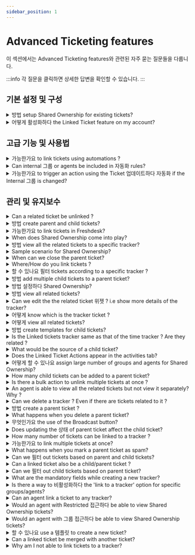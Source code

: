 ```yaml
---
sidebar_position: 1
---
```


# Advanced Ticketing features

이 섹션에서는 Advanced Ticketing features와 관련된 자주 묻는 질문들을 다룹니다.

:::info
각 질문을 클릭하면 상세한 답변을 확인할 수 있습니다.
:::


## 기본 설정 및 구성

<details>
<summary>방법 setup Shared Ownership for existing tickets?</summary>

<div rel="clipboard_data"><p>On the ticket details page select and<span></span><u>update</u><span></span>following:</p><ol><li>Internal Groups</li><li>Internal Agent</li></ol></div><p><br /></p>

</details>

<details>
<summary>어떻게 활성화하다 the Linked Ticket feature on my account?</summary>

<p dir="ltr">To enable Linked Tickets,</p><p dir="ltr"><br /></p><p dir="ltr">Go to <strong dir="ltr">Admin&gt;Support operation&gt;Advanced ticketing&gt;&nbsp;</strong>toggle on<strong dir="ltr">&nbsp;Linked tickets</strong></p><p dir="ltr"><br /></p><p dir="ltr"><strong dir="ltr"><img src="#" style={{ width: "684px" }} class="fr-fic fr-dib fr-bordered" /></strong><br /></p>

</details>


## 고급 기능 및 사용법

<details>
<summary>가능한가요 to link tickets using automations ?</summary>

No. Tickets cannot be linked to trackers by using any of the four automations.

</details>

<details>
<summary>Can internal 그룹 or agents be included in 자동화 rules?</summary>

<p >Internal groups or agents can be set in the Conditions and Actions in automation rules that run on ticket creation or ticket updates.</p><p ><br /></p>

</details>

<details>
<summary>가능한가요 to trigger an action using the Ticket 업데이트하다 자동화 if the Internal 그룹 is changed?</summary>

<p dir="ltr"><span style={{ fontSize: "16px", fontFamily: "Arial", color: "rgb(0, 0, 0)" }}><span dir="ltr" style={{ fontWeight: "400", textAlign: "left", textIndent: "0px", display: "inline !important" }}>Within the Ticket Update automation rule, the Internal group can be included in the Conditions and Actions sections, but it is not possible to trigger an Event specifically when the internal group is changed.</span></span></p><p><br /></p>

</details>


## 관리 및 유지보수

<details>
<summary>Can a related ticket be unlinked ?</summary>

<p dir="ltr">Yes it is possible. To unlink the ticket from the Tracker, Go to <strong>Linked Tickets</strong> and click<strong dir="ltr">&nbsp;Unlink</strong>. <span style={{ color: "rgb(0, 0, 0)", fontFamily: "-apple-system, BlinkMacSystemFont, ", fontSize: "13px", fontStyle: "normal", fontVariantLigatures: "normal", fontVariantCaps: "normal", fontWeight: "400", letterSpacing: "normal", orphans: "2", textAlign: "left", textIndent: "0px", textTransform: "none", whiteSpace: "normal", widows: "2", wordSpacing: "0px", WebkitTextStrokeWidth: "0px", textDecorationThickness: "initial", textDecorationStyle: "initial", textDecorationColor: "initial", display: "inline !important", float: "none" }}>This permanently unlinks the ticket from that tracker and CANNOT be undone.</span>&nbsp;</p><p dir="ltr"><br /></p><p dir="ltr"><img src="#" style={{ width: "auto" }} class="fr-fic fr-fil fr-dib" /></p>

</details>

<details>
<summary>방법 create parent and child tickets?</summary>

<p>You may open a ticket, click on ‘Add Child’ and choose between "Using a Template" and "New Child Ticket". The original ticket will become the parent ticket and the child ticket will be created as a new ticket. This feature is available from the Estate Plan onwards on Freshdesk.</p><p><br /></p>

</details>

<details>
<summary>가능한가요 to link tickets in Freshdesk?</summary>

Yes, it is possible. By using trackers ,tickets can be linked in Freshdesk.

</details>

<details>
<summary>When does Shared Ownership come into play?</summary>

When there are multiple agents involved in a single ticket, we could make use of Shared Ownership. Whether it is a customer facing agent or an internal agent, all are kept in the loop on any action done within the ticket.<p><br /></p>

</details>

<details>
<summary>방법 view all the related tickets to a specific tracker?</summary>

<p>Yes, it would be possible to view all the tickets linked to a tracker. </p><p><br /></p><p>Here are the steps: </p><p>Step 1: Filter the tickets of tracker type in the Association Type field. </p><p>Step 2: Select the tracker, the one you wish to view all the related tickets.</p><p>Step 3: Click on X Related tickets on the right hand side of the page.The list of all the related tickets is shown.Here X= Number of related tickets.</p><p><br /></p><p>However as of now, this information is not available as a metrics with Reports.</p>

</details>

<details>
<summary>Sample scenario for Shared Ownership?</summary>

<p>A ticket comes from an e-commerce company which has issues relating to a bug as well a query regarding a feature. </p><p>Query is solved by the customer facing agent(Primary agent).</p><p>Bug is solved by the internal agent(Developer).</p><p><br /></p><p>Shared Ownership helps in dynamically checking the status of work on a single ticket, keeping both the agents in the loop.</p><p><br /></p>

</details>

<details>
<summary>When can we close the parent ticket?</summary>

<p>A Child Ticket is essentially a subdivision of the Parent Ticket. The Parent Ticket can be closed only if all of its Child Tickets are either Closed or Resolved.</p><p><br /></p>

</details>

<details>
<summary>Where/How do you link tickets ?</summary>

<p>Go to the <strong>Tickets Tab &gt; Click on the required ticket &gt; Expand the 'Linked Tickets' panel on the extreme right &gt; Create a new tracker or choose to link it to an existing tracker.</strong></p><p><br /></p><p dir="ltr">This feature is available only from the<strong dir="ltr">&nbsp;Pro/Garden Plan&nbsp;</strong>onwards in Freshdesk.</p><p dir="ltr"><br /></p><p dir="ltr"><img src="#" style={{ width: "auto" }} class="fr-fic fr-fil fr-dib" /></p><p><br /></p><p>Click <a href="https://support.freshdesk.com/support/solutions/articles/224695-setting-up-linked-tickets" rel="noreferrer noopener" target="_blank">here</a> to know more about Linked tickets.</p>

</details>

<details>
<summary>할 수 있나요 필터 tickets according to a specific tracker ?</summary>

No, it is not possible to do so. In order to view all the related tickets of that tracker, go to the tracker itself and click on related tickets.

</details>

<details>
<summary>방법 add multiple child tickets to a parent ticket?</summary>

<p> After creating a new child ticket, click on ’Save and New Child’ to add a new child. You could also click on "Add Child" option within a Parent Ticket to create a new child ticket.</p>

</details>

<details>
<summary>방법 설정하다 Shared Ownership?</summary>

<p >You would have to install the Shared Ownership App on your account as shown in this <a href="https://support.freshdesk.com/support/solutions/articles/224194-enabling-shared-ownership" rel="noopener noreferrer" target="_blank">solution article</a>.</p><p ><br /></p><p >After this is done, there are two steps involved.</p><p ><br /></p><p ><strong >1. Map internal groups to a ticket status:</strong></p><p ><br /></p><p dir="ltr">Go to <strong>Admin &gt; Workflows &gt; Ticket fields </strong></p><p >Excluding the 4 basic statuses of ticket, map the custom statuses under<span ></span><u >Mapped Internal Groups</u>.</p><p >NOTE: Don't forget to include<span ></span><u >Customer responded</u>.</p><p ><br /></p><p ><strong >2. Set up automation rules to make sure everyone's in the loop:</strong></p><p ><br /></p><p dir="ltr">Go to <strong dir="ltr">Admin &gt; Workflows &gt; Automations &gt; Ticket updates &gt; New rule</strong></p><p ><br /><strong ><u >Set up a new automation rule as below:</u></strong></p><p ><br /></p><p ><strong >When an action is performed by</strong></p><p >Requester</p><p ><br /></p><p ><strong >Involves any of these events</strong></p><p >Reply IS sent</p><p ><br /></p><p ><strong >On tickets with these properties</strong></p><p >Status is NOT &gt; Open OR Waiting on Third party OR Waiting on Sellers team</p><p ><br /></p><p ><strong >Perform these actions:</strong></p><p >Set status as &gt; OPEN</p><p >Send email to Agent &gt; Assigned Agent</p><p ><br /></p>

</details>

<details>
<summary>방법 view all related tickets?</summary>

<p dir="ltr">In the tickets list page, the ticket with the separate tag that indicates <strong>Tracker</strong> is the main tracker ticket. Also, it is possible to filter all the tracker tickets in the helpdesk. This can be done by choosing <strong>T</strong><strong dir="ltr">racker</strong> in the<strong>&nbsp;Association Type dropdown field</strong>.</p><p><br /></p><p><img src="#" style={{ width: "700px" }} class="fr-fic fr-dib fr-bordered" /></p><p dir="ltr">To view related tickets,</p><p dir="ltr"><br /></p><p dir="ltr">Go to <strong dir="ltr">Tickets&nbsp;</strong>&gt;select the<strong >&nbsp;Tracker ticket</strong> &gt; click on <strong >Related</strong><strong dir="ltr">&nbsp;Tickets.</strong></p><p dir="ltr"><br /></p><p dir="ltr"><strong dir="ltr"><img src="#" style={{ width: "684px" }} class="fr-fic fr-dib" /></strong><br /></p>

</details>

<details>
<summary>Can we edit the the related ticket 위젯 ? i.e show more details of the tracker?</summary>

No it is not possible to show more details of the tracker in the widget. In order to get more details of the tracker , the agent can view it separately.

</details>

<details>
<summary>어떻게 know which is the tracker ticket ?</summary>

<p dir="ltr">In the tickets list page, the ticket with the separate tag that indicates <strong>Tracker</strong> is the main tracker ticket. Also, it is possible to filter all the tracker tickets in the helpdesk. This can be done by choosing <strong>T</strong><strong dir="ltr">racker</strong> in the<strong>&nbsp;Association Type dropdown field</strong>.</p><p><br /></p><p><img src="#" style={{ width: "700px" }} class="fr-fic fr-dib fr-bordered" /></p>

</details>

<details>
<summary>어떻게 view all related tickets?</summary>

In the tickets tab, the tickets having the tag Related Ticket are related/linked to a ticket.

</details>

<details>
<summary>방법 create templates for child tickets?</summary>

<p dir="ltr">Under <strong>Admin &gt; Agent Productivity &gt; Ticket Templates &gt; New Template</strong>, you could add a new ticket template and choose "Save and Add Child" to create a template for Parent Ticket. Once this is done, you would be able to add Child Ticket Templates under this Parent Ticket Template.</p><p><br /></p><p>To apply a template to the child ticket click on ‘<strong>Use existing template</strong>’ while creating a new child ticket.</p><p><br /></p>

</details>

<details>
<summary>Is the Linked tickets tracker same as that of the time tracker ? Are they related ?</summary>

No, both the trackers are completely different. The first one is used to link tickets which creates a separate tracker ticket.Whereas the latter is used to calculate the amount of time spent on a particular ticket.

</details>

<details>
<summary>What would be the source of a child ticket?</summary>

<p>Since the ticket is created by an agent, the source of the ticket would be phone.</p><p><br /></p>

</details>

<details>
<summary>Does the Linked Ticket Actions appear in the activities tab?</summary>

All the activities that are carried out with respect to the ticket are shown in the activities tab. In this case, even when tickets are linked to a tracker is shown in the activities tab,

</details>

<details>
<summary>어떻게 할 수 있나요 assign large number of groups and agents for Shared Ownership?</summary>

<div rel="clipboard_data"><p>There are 2 ways to do it.</p><p><br /></p><p>-<span></span><strong>Bulk Mode</strong></p><p>Select the necessary tickets to perform bulk actions.</p><p><br /></p><p><font>-<span></span><strong>Using Scenario Automation</strong></font></p><p><font>Option to execute a scenario is directly available in the drop down menu.</font></p></div><p><br /></p>

</details>

<details>
<summary>How many child tickets can be added to a parent ticket?</summary>

<p dir="ltr">We can add a maximum of 50 child tickets to a parent ticket.</p><p><br /></p>

</details>

<details>
<summary>Is there a bulk action to unlink multiple tickets at once ?</summary>

No. It is only possible to unlink a ticket in the ticket details page. Multiple unlinks are not available as of now.

</details>

<details>
<summary>An agent is able to view all the related tickets but not view it separately? Why ?</summary>

<div style={{ margin: "15px 0px", padding: "0px", fontSize: "13px", fontFamily: "Arial", border: "0px", overflowX: "auto", textAlign: "initial", color: "rgb(51, 51, 51)", textIndent: "0px", textDecorationStyle: "initial", textDecorationColor: "initial" }}><p style={{ margin: "0px", padding: "0px", fontSize: "13px", border: "0px", lineHeight: "1.4", wordBreak: "normal", wordWrap: "break-word" }}><span style={{ margin: "0px", padding: "0px", fontSize: "16px", fontFamily: "Arial, Helvetica, sans-serif", border: "0px" }}>That agent would be having restricted or group access and hence the related tickets are out of the agent's scope.</span></p><p style={{ margin: "0px", padding: "0px", fontSize: "13px", border: "0px", lineHeight: "1.4", wordBreak: "normal", wordWrap: "break-word" }}><br /></p><p style={{ margin: "0px", padding: "0px", fontSize: "13px", border: "0px", lineHeight: "1.4", wordBreak: "normal", wordWrap: "break-word" }}><span dir="ltr" style={{ margin: "0px", padding: "0px", fontSize: "16px", fontFamily: "Arial, Helvetica, sans-serif", border: "0px" }}>To can give the agent access to view tickets,</span></p><ul><li style={{ marginTop: "0px", marginRight: "0px", marginBottom: "0px", padding: "0px", fontSize: "13px", border: "0px", lineHeight: "1.4", wordBreak: "normal", overflowWrap: "break-word" }}><span dir="ltr" style={{ margin: "0px", padding: "0px", fontSize: "16px", fontFamily: "Arial, Helvetica, sans-serif", border: "0px" }}>Go to <strong dir="ltr">Admin &gt; Teams &gt; Agents &gt; Edit Agent</strong></span></li><li style={{ marginTop: "0px", marginRight: "0px", marginBottom: "0px", padding: "0px", fontSize: "13px", border: "0px", lineHeight: "1.4", wordBreak: "normal", overflowWrap: "break-word" }}><span dir="ltr" style={{ margin: "0px", padding: "0px", fontSize: "16px", fontFamily: "Arial, Helvetica, sans-serif", border: "0px" }}>Scroll down to Scope and edit the scope of the agent.</span></li></ul><p><span dir="ltr" style={{ margin: "0px", padding: "0px", fontSize: "16px", fontFamily: "Arial, Helvetica, sans-serif", border: "0px" }}><img src="#" style={{ width: "500px" }} class="fr-fic fr-dib fr-bordered" /></span></p><p><br /></p><p><span dir="ltr" style={{ margin: "0px", padding: "0px", fontSize: "16px", fontFamily: "Arial, Helvetica, sans-serif", border: "0px" }}>Learn more about agent scope <a href="https://support.freshdesk.com/en/support/solutions/articles/50000002804" rel="noreferrer" target="_blank">here</a>.</span></p></div><p><br /></p>

</details>

<details>
<summary>Can we delete a tracker ? Even if there are tickets related to it ?</summary>

<p dir="ltr">Yes it is possible to delete a tracker.&nbsp;</p><p dir="ltr"><br /></p><ul><li dir="ltr">Go to the <strong>Tracker.</strong></li><li dir="ltr">Click on the three dots for <strong dir="ltr">More options</strong> and select <strong dir="ltr">Delete.</strong></li><li dir="ltr">Once you delete a tracker, its related tickets will be permanently unlinked which <strong>cannot</strong> be restored.</li></ul><p><img src="#" style={{ width: "684px" }} class="fr-fic fr-dib fr-bordered" /></p>

</details>

<details>
<summary>방법 create a parent ticket ?</summary>

<p style={{ boxSizing: "border-box", margin: "0px", fontSize: "13px", lineHeight: "18px", wordBreak: "normal", overflowWrap: "break-word", color: "rgb(24, 50, 71)", fontFamily: "-apple-system, BlinkMacSystemFont, ", fontStyle: "normal", fontVariantLigatures: "normal", fontVariantCaps: "normal", fontWeight: "400", letterSpacing: "normal", orphans: "2", textAlign: "start", textIndent: "0px", textTransform: "none", whiteSpace: "normal", widows: "2", wordSpacing: "0px", WebkitTextStrokeWidth: "0px", textDecorationThickness: "initial", textDecorationStyle: "initial", textDecorationColor: "initial" }}><strong style={{ boxSizing: "border-box", fontWeight: "700" }}>Quick guide to set up Parent Child Ticketing:</strong></p><ol style={{ boxSizing: "border-box", margin: "8px 0px 4px", padding: "0px 0px 0px 40px", lineHeight: "17px", listStylePosition: "initial", listStyleImage: "initial", color: "rgb(24, 50, 71)", fontFamily: "-apple-system, BlinkMacSystemFont, ", fontSize: "13px", fontStyle: "normal", fontVariantLigatures: "normal", fontVariantCaps: "normal", fontWeight: "400", letterSpacing: "normal", orphans: "2", textAlign: "start", textIndent: "0px", textTransform: "none", whiteSpace: "normal", widows: "2", wordSpacing: "0px", WebkitTextStrokeWidth: "0px", textDecorationThickness: "initial", textDecorationStyle: "initial", textDecorationColor: "initial" }}><li dir="ltr" style={{ boxSizing: "border-box", fontSize: "13px", lineHeight: "18px", margin: "0px", wordBreak: "normal", overflowWrap: "break-word" }}>Log in to your Freshdesk portal as an Administrator.</li><li style={{ boxSizing: "border-box", fontSize: "13px", lineHeight: "18px", margin: "0px", wordBreak: "normal", overflowWrap: "break-word" }}>Go to <strong style={{ boxSizing: "border-box", fontWeight: "700" }}>Admin</strong><strong dir="ltr" style={{ boxSizing: "border-box", fontWeight: "700" }}>&nbsp;&gt; Support Operations &gt; Advanced Ticketing</strong>.</li><li style={{ boxSizing: "border-box", fontSize: "13px", lineHeight: "18px", margin: "0px", wordBreak: "normal", overflowWrap: "break-word" }}>Enable the toggle for <strong dir="ltr" style={{ boxSizing: "border-box", fontWeight: "700" }}>Parent-Child Ticketing</strong>.<br /><strong dir="ltr" style={{ boxSizing: "border-box", fontWeight: "700" }}><img src="#" class="fr-fic fr-fil fr-dib fr-bordered" style={{ boxSizing: "border-box", border: "0px", maxWidth: "100%", cursor: "pointer", padding: "0px 1px", marginBottom: "5px", marginLeft: "0px", display: "block", textAlign: "left", color: "rgb(226, 80, 65)", fontFamily: "-apple-system, ", fontSize: "13px", fontWeight: "400", textIndent: "0px", width: "auto" }} /></strong></li></ol><p><br /></p><p><span dir="ltr" style={{ color: "rgb(24, 50, 71)", fontFamily: "-apple-system, BlinkMacSystemFont, ", fontSize: "13px", fontStyle: "normal", fontVariantLigatures: "normal", fontVariantCaps: "normal", fontWeight: "400", letterSpacing: "normal", orphans: "2", textAlign: "start", textIndent: "0px", textTransform: "none", whiteSpace: "normal", widows: "2", wordSpacing: "0px", WebkitTextStrokeWidth: "0px", textDecorationThickness: "initial", textDecorationStyle: "initial", textDecorationColor: "initial", display: "inline !important", float: "none" }}>Parent-Child Ticketing will now be enabled in your account.</span></p><p dir="ltr"><br /></p><p dir="ltr">To create a parent-child relationship, add a child ticket to any existing or new ticket.</p><p dir="ltr"><img src="#" style={{ width: "auto" }} class="fr-fic fr-fil fr-dib" /></p>

</details>

<details>
<summary>What happens when you delete a parent ticket?</summary>

<div rel="clipboard_data"><p>The parent ticket will be deleted and the associated child tickets will be unlinked from the parent ticket.</p></div><p><br /></p>

</details>

<details>
<summary>무엇인가요 the use of the Broadcast button?</summary>

<p dir="ltr"><span dir="ltr" style={{ fontFamily: "Arial", fontSize: "14px" }}>With all the related tickets linked to the Tracker, the team working on it can notify the agents on the progress by using an internal broadcast message.</span></p><p dir="ltr" style={{ fontFamily: "Arial", fontSize: "14px" }}><span style={{ fontFamily: "Helvetica Neue" }}><span style={{ fontSize: "14px", fontFamily: "Arial" }}>Once the message is broadcasted on the Tracker ticket, it would be relayed on all the related tickets automatically. This broadcast message would be visible only to agents on the account.</span></span></p><ul style={{ fontFamily: "Arial", fontSize: "14px" }}><li dir="ltr" style={{ fontFamily: "Arial", fontSize: "14px" }}><p style={{ fontFamily: "Arial", fontSize: "14px" }}><span style={{ fontFamily: "Helvetica Neue" }}><span style={{ fontSize: "14px", fontFamily: "Arial" }}>To broadcast an internal message to agents who are assigned to related tickets, click on <strong style={{ fontFamily: "Arial" }}>Broadcast</strong>.&nbsp;</span></span></p></li></ul><p class="article_note" style={{ fontFamily: "Arial", fontSize: "14px" }}><span style={{ fontFamily: "Helvetica Neue" }}><span style={{ fontSize: "14px", fontFamily: "Arial" }}><strong dir="ltr" style={{ fontFamily: "Arial" }}>Note:</strong> Only agents who have access to the Tracker ticket will be able to send a broadcast message.</span></span></p><ul ><li dir="ltr"><span style={{ fontSize: "14px", fontFamily: "Arial" }}>Enter the message and click Broadcast. The message will be sent to all the related tickets that are linked with the Tracker.</span></li></ul><p><img src="#" style={{ width: "auto" }} class="fr-fic fr-fil fr-dib" /></p><p><br /></p><p ><span style={{ fontFamily: "Arial", fontSize: "14px" }}>The broadcast message will be added to any new tickets linked to the Tracker. At any point of time, any related ticket will only have the last broadcasted message. That is, if a new message is broadcasted, it will replace the existing message with the new one. The agents can include the message in their replies on the related tickets using the <strong style={{ fontFamily: "Arial" }}>Insert this message into reply</strong> option</span></p><p style={{ fontFamily: "Arial", fontSize: "14px" }}><span style={{ fontSize: "14px" }}><span style={{ fontFamily: "Helvetica Neue" }}><br /></span></span></p><p class="article_note" ><span style={{ fontSize: "14px" }}><span style={{ fontFamily: "Helvetica Neue" }}><strong style={{ fontFamily: "Arial" }}>Note:</strong>&nbsp;</span></span><span dir="ltr" style={{ fontFamily: "Arial", fontSize: "14px" }}>When a message is broadcasted from the Tracker ticket, a hardcoded email notification will be sent to the assigned agent and the <a href="https://support.freshdesk.com/support/solutions/articles/37560-monitoring-important-tickets-by-becoming-a-watcher-" rel="noreferrer noopener" style={{ fontFamily: "Arial" }} target="_blank">watcher(s)</a> added on the related tickets. &nbsp;</span></p><p dir="ltr"><br /></p>

</details>

<details>
<summary>Does updating the 상태 of parent ticket affect the child ticket?</summary>

<p dir="ltr"><span dir="ltr" style={{ fontFamily: "Arial", fontSize: "16px" }}>No, changing the status of the parent ticket will not impact the status of the child tickets. However, if you wish to achieve this, you can utilize an automation rule. Here is a sample automation rule summary -<br /><br /><img src="#" style={{ width: "690px", fontFamily: "Arial", display: "block", float: "none", verticalAlign: "top", margin: "5px auto", textAlign: "center" }} class="fr-fic fr-dib fr-bordered fr-shadow" /><br /></span></p><p ><br /></p>

</details>

<details>
<summary>How many number of tickets can be linked to a tracker ?</summary>

To a single tracker, a maximum of 300 tickets can be linked to it.

</details>

<details>
<summary>가능한가요 to link multiple tickets at once?</summary>

To link multiple tickets, we have to goto the ticket details page separately of each ticket and link them individually to a tracker. As of now there is no option under Bulk Actions to carry out this function.

</details>

<details>
<summary>What happens when you mark a parent ticket as spam?</summary>

<p>The child tickets associated with the parent ticket will be unlinked and the changes<span> cannot</span><span></span>be restored. However, the child tickets would not be marked as spam.</p><p><br /></p>

</details>

<details>
<summary>Can we 필터 out tickets based on parent and child tickets?</summary>

<p dir="ltr">Yes, we can filter out tickets based on parent and child tickets.&nbsp;</p><ul><li dir="ltr">Go to<strong>&nbsp;Tickets</strong>.</li><li dir="ltr">Under the <strong>Filters section</strong> on the left hand side, click on <strong>Association Type</strong>.</li><li dir="ltr">Select the type of association as <strong>Parent or Child</strong> to filter out the corresponding tickets.&nbsp;</li></ul><p><br /></p><p><img src="#" style={{ width: "700px" }} class="fr-fic fr-dib fr-bordered" /></p><p><br /></p><p><br /></p><p><br /></p>

</details>

<details>
<summary>Can a linked ticket also be a child/parent ticket ?</summary>

<p>No, tickets can be associated via trackers or the parent-child method, but not both.</p>

</details>

<details>
<summary>Can we 필터 out child tickets based on parent ticket?</summary>

<p>No, you cannot filter out child tickets based on the parent ticket. However, you can go to the parent ticket and view the child tickets associated with it.</p>

</details>

<details>
<summary>What are the mandatory fields while creating a new tracker?</summary>

<p dir="ltr"><span dir="ltr" style={{ fontFamily: "Arial", fontSize: "16px" }}>Two fields are mandatory while creating a new tracker :<br /><br />1. <strong>Requester field</strong> -&nbsp;</span><br /><span dir="ltr" style={{ fontFamily: "Arial", fontSize: "16px" }}>The agent creating the tracker ticket is also the requester.<br />There is an option for the agent to create the tracker under their name or the name of one of their colleagues.<br /><br /><img src="#" style={{ width: "511px", display: "block", float: "none", verticalAlign: "top", margin: "5px auto", textAlign: "center", fontFamily: "Arial" }} class="fr-fic fr-dib fr-bordered fr-shadow" /><br />2. <strong>Subject field</strong> - This defines the name/<span dir="ltr" style={{ color: "rgb(0, 0, 0)", fontStyle: "normal", fontVariantLigatures: "normal", fontVariantCaps: "normal", fontWeight: "400", letterSpacing: "normal", orphans: "2", textAlign: "left", textIndent: "0px", textTransform: "none", widows: "2", wordSpacing: "0px", WebkitTextStrokeWidth: "0px", whiteSpace: "normal", textDecorationThickness: "initial", textDecorationStyle: "initial", textDecorationColor: "initial", float: "none", fontFamily: "Arial", display: "inline !important" }}>description o</span>f the tracker.<br /><br />If there are any additional fields designated as mandatory under the Admin &gt; Ticket fields section, those fields should also be filled in to create a tracker.<br /></span></p>

</details>

<details>
<summary>Is there a way to 비활성화하다 the 'link to a tracker' option for specific groups/agents?</summary>

<div rel="clipboard_data"><span dir="ltr" style={{ color: "rgb(51, 51, 51)", fontFamily: "Arial", fontSize: "16px", textAlign: "start", textIndent: "0px", backgroundColor: "rgb(255, 255, 255)", textDecorationStyle: "initial", textDecorationColor: "initial" }}>You can create a custom role and manage the <strong style={{ fontFamily: "Arial" }}>Ticket</strong> access for the agents assigned to the role under <strong dir="ltr" style={{ fontFamily: "Arial" }}>Permissions.</strong>&nbsp;</span></div><p style={{ fontFamily: "Arial", fontSize: "16px" }}><span style={{ fontSize: "16px" }}><span style={{ fontFamily: "Helvetica Neue" }}><br /></span></span></p><p style={{ fontFamily: "Arial", fontSize: "16px" }}><span style={{ fontSize: "16px" }}><span style={{ fontFamily: "Helvetica Neue" }}><span dir="ltr" style={{ color: "rgb(51, 51, 51)", textAlign: "start", textIndent: "0px", backgroundColor: "rgb(255, 255, 255)", textDecorationStyle: "initial", textDecorationColor: "initial", fontFamily: "Arial" }}>To disable the option for agents to link tickets,</span></span></span></p><ul><li style={{ fontFamily: "Arial", fontSize: "16px" }}><span style={{ fontSize: "16px" }}><span style={{ fontFamily: "Helvetica Neue" }}><span dir="ltr" style={{ color: "rgb(51, 51, 51)", textAlign: "start", textIndent: "0px", backgroundColor: "rgb(255, 255, 255)", textDecorationStyle: "initial", textDecorationColor: "initial", fontFamily: "Arial" }}>Go to <strong dir="ltr" style={{ fontFamily: "Arial" }}>Admin &gt; Teams &gt; Roles&nbsp;</strong></span></span></span></li><li style={{ fontFamily: "Arial", fontSize: "16px" }}><span style={{ fontSize: "16px" }}><span style={{ fontFamily: "Helvetica Neue" }}><span dir="ltr" style={{ color: "rgb(51, 51, 51)", textAlign: "start", textIndent: "0px", backgroundColor: "rgb(255, 255, 255)", textDecorationStyle: "initial", textDecorationColor: "initial", fontFamily: "Arial" }}>Create a <strong dir="ltr" style={{ fontFamily: "Arial" }}>New Role&nbsp;</strong>or click <strong dir="ltr" style={{ fontFamily: "Arial" }}>Edit&nbsp;</strong>next to an existing custom role.</span></span></span></li><li style={{ fontFamily: "Arial", fontSize: "16px" }}><span style={{ fontSize: "16px" }}><span style={{ fontFamily: "Helvetica Neue" }}><span dir="ltr" style={{ color: "rgb(51, 51, 51)", textAlign: "start", textIndent: "0px", backgroundColor: "rgb(255, 255, 255)", textDecorationStyle: "initial", textDecorationColor: "initial", fontFamily: "Arial" }}>Scroll down to <strong dir="ltr" style={{ fontFamily: "Arial" }}>Permissions.</strong></span></span></span></li><li><span style={{ fontSize: "16px" }}><span style={{ fontFamily: "Helvetica Neue" }}><span dir="ltr" style={{ color: "rgb(51, 51, 51)", textAlign: "start", textIndent: "0px", backgroundColor: "rgb(255, 255, 255)", textDecorationStyle: "initial", textDecorationColor: "initial" }}>Under the Tickets tab, uncheck the box next to <strong dir="ltr">Create a linked ticket.</strong></span></span></span></li></ul><p><br /></p><p><img src="#" style={{ width: "684px" }} class="fr-fic fr-dib fr-bordered" /></p><p><br /></p><p dir="ltr"><span style={{ fontFamily: "Arial", fontSize: "16px" }}>You can now, assign this role to all the agents who should not have access to create linked tickets.</span></p><p><br /></p>

</details>

<details>
<summary>Can an agent link a ticket to any tracker?</summary>

An agent can only link tickets to a tracker that are present in his/her scope. So, if an agent has group/restricted access he/she wont be able to view all the trackers that are present in the helpdesk.

</details>

<details>
<summary>Would an agent with Restricted 접근하다 be able to view Shared Ownership tickets?</summary>

<div rel="clipboard_data">When the agent has restricted access, still he would be able to see tickets assigned to him as an internal agent even if he is not the assigned agent on the ticket.</div><p><br /></p>

</details>

<details>
<summary>Would an agent with 그룹 접근하다 be able to view Shared Ownership tickets?</summary>

When an agent has group access, he will have access to the tickets which have the internal group assigned as the agent’s group even though the ticket belongs to a different group.<p><br /></p>

</details>

<details>
<summary>할 수 있나요 use a 템플릿 to create a new ticket?</summary>

<p>We understand that you might want to create tickets on-the-go.<br />Freshdesk allows you to create templates from <strong dir="ltr">Admin &gt; Agent Productivity &gt; Ticket Templates</strong>. These templates can be used while creating a ticket from the <strong>“Select a template”</strong> option.</p><p><br /></p><p><a href="https://support.freshdesk.com/support/solutions/articles/220141-creating-and-using-ticket-templates" rel="noreferrer noopener" target="_blank">This</a> article will give you more details on its usage.</p>

</details>

<details>
<summary>Can a linked ticket be merged with another ticket?</summary>

<p dir="ltr">Yes, you can merge tickets to a ticket linked to a tracker.</p>

</details>

<details>
<summary>Why am I not able to link tickets to a tracker?</summary>

<p>A ticket cannot be linked to a tracker when any of the following is true :</p><ul><li>When the <strong>mandatory or required ticket fields are not filled</strong> in for a ticket, the ticket cannot be linked to a tracker. Make sure all the mandatory ticket fields are filled in for a ticket before linking it to a tracker ticket.<br /><br /></li><li>When the ticket is <strong>already associated with a parent or a child ticket</strong>, it will not be possible to link such tickets to a tracker.<br /><br /></li><li>When a ticket is <strong>merged with another ticket</strong>. The primary ticket which is closed will not have the Linked tickets option. In those cases, please use the secondary ticket for linking it to a tracker.</li></ul>

</details>

